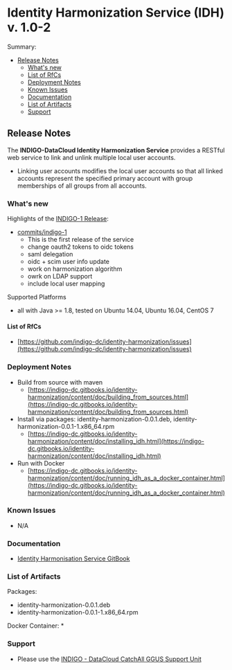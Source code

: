 # Identity Harmonization Service (IDH) v. 1.0-2

Summary:
* [Release Notes](#id1)
  * [What's new](#id2)
  * [List of RfCs](#id3)
  * [Deployment Notes](#id4)
  * [Known Issues](#id5)
  * [Documentation](#id6)
  * [List of Artifacts](#id7)
  * [Support](#id8)


<a id="id1"></a>
## Release Notes

The **INDIGO-DataCloud Identity Harmonization Service** provides a RESTful web service to link and unlink multiple local user accounts.
* Linking user accounts modifies the local user accounts so that all linked accounts represent the specified primary account with group memberships of all groups from all accounts.

<a id="id2"></a>
### What's new
Highlights of the [INDIGO-1 Release](https://github.com/indigo-dc/identity-harmonization/releases/tag/v1.0):
* [commits/indigo-1](https://github.com/indigo-dc/identity-harmonization/commits/v1.0)
  * This is the first release of the service
  * change oauth2 tokens to oidc tokens
  * saml delegation
  * oidc + scim user info update
  * work on harmonization algorithm
  * owrk on LDAP support
  * include local user mapping

Supported Platforms
* all with Java >= 1.8, tested on Ubuntu 14.04, Ubuntu 16.04, CentOS 7

<a id="id3"></a>
#### List of RfCs 

* [https://github.com/indigo-dc/identity-harmonization/issues](https://github.com/indigo-dc/identity-harmonization/issues)

<a id="id4"></a>
### Deployment Notes

* Build from source with maven
  * [https://indigo-dc.gitbooks.io/identity-harmonization/content/doc/building_from_sources.html](https://indigo-dc.gitbooks.io/identity-harmonization/content/doc/building_from_sources.html)
* Install via packages: identity-harmonization-0.0.1.deb, identity-harmonization-0.0.1-1.x86_64.rpm
  * [https://indigo-dc.gitbooks.io/identity-harmonization/content/doc/installing_idh.html](https://indigo-dc.gitbooks.io/identity-harmonization/content/doc/installing_idh.html)
* Run with Docker
  * [https://indigo-dc.gitbooks.io/identity-harmonization/content/doc/running_idh_as_a_docker_container.html](https://indigo-dc.gitbooks.io/identity-harmonization/content/doc/running_idh_as_a_docker_container.html)


<a id="id5"></a>
### Known Issues

* N/A

<a id="id6"></a>
### Documentation

* [Identity Harmonisation Service GitBook](https://www.gitbook.com/book/indigo-dc/identity-harmonization/details)

<a id="id7"></a>
### List of Artifacts
Packages:
* identity-harmonization-0.0.1.deb
* identity-harmonization-0.0.1-1.x86_64.rpm

Docker Container:
* 

<a id="id8"></a>
### Support

* Please use the [INDIGO - DataCloud CatchAll GGUS Support Unit](
https://wiki.egi.eu/wiki/GGUS:INDIGO_DataCloud_Catch-all_FAQ)